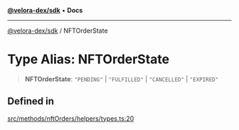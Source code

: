 [**@velora-dex/sdk**](../README.md) • **Docs**

***

[@velora-dex/sdk](../globals.md) / NFTOrderState

# Type Alias: NFTOrderState

> **NFTOrderState**: `"PENDING"` \| `"FULFILLED"` \| `"CANCELLED"` \| `"EXPIRED"`

## Defined in

[src/methods/nftOrders/helpers/types.ts:20](https://github.com/VeloraDEX/sdk/blob/master/src/methods/nftOrders/helpers/types.ts#L20)
